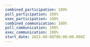 ```yaml
---
combined_participation: 100%
poll_participation: 100%
exec_participation: 100%
combined_communication: 100%
poll_communication: 100%
exec_communication: 100%
start_date: 2021-08-09T00:00:00.000Z
---
```

